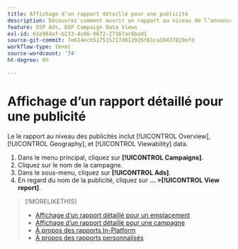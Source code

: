 ```yaml
---
title: Affichage d’un rapport détaillé pour une publicité
description: Découvrez comment ouvrir un rapport au niveau de l’annonce avec des données d’aperçu, de géographie et de visibilité.
feature: DSP Ads, DSP Campaign Data Views
exl-id: 61e964af-b133-4c86-9672-27167ac6bad1
source-git-commit: 7e614ecb517515217d812926f61ca10437820efd
workflow-type: tm+mt
source-wordcount: '74'
ht-degree: 0%

---
```


# Affichage d’un rapport détaillé pour une publicité

Le <!--legacy --> le rapport au niveau des publicités inclut [!UICONTROL Overview], [!UICONTROL Geography], et [!UICONTROL Viewability] data.

1. Dans le menu principal, cliquez sur **[!UICONTROL Campaigns]**.
1. Cliquez sur le nom de la campagne.
1. Dans le sous-menu, cliquez sur **[!UICONTROL Ads]**.
1. En regard du nom de la publicité, cliquez sur  **... >[!UICONTROL View report]**.

>[!MORELIKETHIS]
>
>* [Affichage d’un rapport détaillé pour un emplacement](/help/dsp/campaign-management/placements/placement-view-report.md)
>* [Affichage d’un rapport détaillé pour une campagne](/help/dsp/campaign-management/campaigns/campaign-view-report.md)
>* [À propos des rapports In-Platform](/help/dsp/campaign-management/reports/campaign-reports-about.md)
>* [À propos des rapports personnalisés](/help/dsp/reports/report-about.md)


